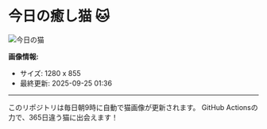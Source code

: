 # 今日の癒し猫 🐱

![今日の猫](https://cdn2.thecatapi.com/images/fu.jpg)

**画像情報:**
- サイズ: 1280 x 855
- 最終更新: 2025-09-25 01:36

---

このリポジトリは毎日朝9時に自動で猫画像が更新されます。
GitHub Actionsの力で、365日違う猫に出会えます！
